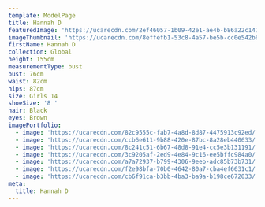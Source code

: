 ```yaml
---
template: ModelPage
title: Hannah D
featuredImage: 'https://ucarecdn.com/2ef46057-1b09-42e1-ae4b-b86a22c14143/'
imageThumbnail: 'https://ucarecdn.com/8effefb1-53c8-4a57-be5b-cc0e542b8a33/'
firstName: Hannah D
collection: Global
height: 155cm
measurementType: bust
bust: 76cm
waist: 82cm
hips: 87cm
size: Girls 14
shoeSize: '8 '
hair: Black
eyes: Brown
imagePortfolio:
  - image: 'https://ucarecdn.com/82c9555c-fab7-4a8d-8d87-4475913c92ed/'
  - image: 'https://ucarecdn.com/ccb6e611-9b88-420e-87bc-8a28eb440633/'
  - image: 'https://ucarecdn.com/8c241c51-6b67-48d8-91e4-cc5e3b131191/'
  - image: 'https://ucarecdn.com/3c9205af-2ed9-4e84-9c16-ee5bffc984a0/'
  - image: 'https://ucarecdn.com/a7a72937-b799-4306-9eeb-adc85b73b731/'
  - image: 'https://ucarecdn.com/f2e98bfa-70b0-4642-80a7-cba4ef6631c1/'
  - image: 'https://ucarecdn.com/cb6f91ca-b3bb-4ba3-ba9a-b198ce672033/'
meta:
  title: Hannah D
---
```


